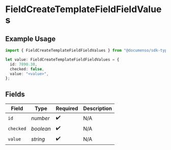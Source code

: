 # FieldCreateTemplateFieldFieldValues

## Example Usage

```typescript
import { FieldCreateTemplateFieldFieldValues } from "@documenso/sdk-typescript/models/operations";

let value: FieldCreateTemplateFieldFieldValues = {
  id: 7890.38,
  checked: false,
  value: "<value>",
};
```

## Fields

| Field              | Type               | Required           | Description        |
| ------------------ | ------------------ | ------------------ | ------------------ |
| `id`               | *number*           | :heavy_check_mark: | N/A                |
| `checked`          | *boolean*          | :heavy_check_mark: | N/A                |
| `value`            | *string*           | :heavy_check_mark: | N/A                |